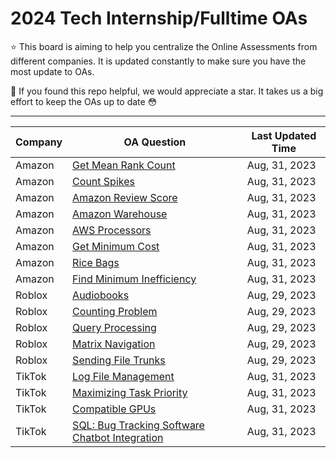 # 2024 Tech Internship/Fulltime OAs

⭐️ This board is aiming to help you centralize the Online Assessments from different companies. It is updated constantly to make sure you have the most update to OAs.

🙏 If you found this repo helpful, we would appreciate a star. It takes us a big effort to keep the OAs up to date 😳

---

| Company | OA Question | Last Updated Time |
| --- | --- | --- |
| Amazon | [Get Mean Rank Count](https://fastprep.gitbook.io/amazon-2024-oa/2023-june-aug/get-mean-rank-count-or-intern) | Aug, 31, 2023 |
| Amazon | [Count Spikes](https://fastprep.gitbook.io/amazon-2024-oa/2023-june-aug/count-spikes) | Aug, 31, 2023 |
| Amazon | [Amazon Review Score](https://fastprep.gitbook.io/amazon-2024-oa/2023-june-aug/amazon-review-score) | Aug, 31, 2023 |
| Amazon | [Amazon Warehouse](https://fastprep.gitbook.io/amazon-2024-oa/2023-june-aug/amazon-warehouse) | Aug, 31, 2023 |
| Amazon | [AWS Processors](https://fastprep.gitbook.io/amazon-2024-oa/2023-june-aug/aws-processors) | Aug, 31, 2023 |
| Amazon | [Get Minimum Cost](https://fastprep.gitbook.io/amazon-2024-oa/2023-june-aug/get-minimum-cost) | Aug, 31, 2023 |
| Amazon | [Rice Bags](https://app.gitbook.com/o/foki1sxZ2zfPIEpOBQBX/s/aI03ZHEQ1A4lLyRpAhCz/2023-june-aug/rice-bags) | Aug, 31, 2023 |
| Amazon | [Find Minimum Inefficiency](https://app.gitbook.com/o/foki1sxZ2zfPIEpOBQBX/s/aI03ZHEQ1A4lLyRpAhCz/2023-june-aug/find-minimum-inefficiency) | Aug, 31, 2023 |
| Roblox | [Audiobooks](https://app.gitbook.com/o/foki1sxZ2zfPIEpOBQBX/s/VEfFx5Cvp5ssNLpVyfSA/) | Aug, 29, 2023 |
| Roblox | [Counting Problem](https://app.gitbook.com/o/foki1sxZ2zfPIEpOBQBX/s/VEfFx5Cvp5ssNLpVyfSA/counting-problem-or-ng) | Aug, 29, 2023 |
| Roblox | [Query Processing](https://app.gitbook.com/o/foki1sxZ2zfPIEpOBQBX/s/VEfFx5Cvp5ssNLpVyfSA/query-processing-or-ng) | Aug, 29, 2023 |
| Roblox | [Matrix Navigation](https://app.gitbook.com/o/foki1sxZ2zfPIEpOBQBX/s/VEfFx5Cvp5ssNLpVyfSA/matrix-navigation-or-intern) | Aug, 29, 2023 |
| Roblox | [Sending File Trunks](https://app.gitbook.com/o/foki1sxZ2zfPIEpOBQBX/s/VEfFx5Cvp5ssNLpVyfSA/sending-file-trunks-or-intern) | Aug, 29, 2023 |
| TikTok | [Log File Management](https://app.gitbook.com/o/foki1sxZ2zfPIEpOBQBX/s/reD9MHBoh3d8u87kNRCA/) | Aug, 31, 2023 |
| TikTok | [Maximizing Task Priority](https://app.gitbook.com/o/foki1sxZ2zfPIEpOBQBX/s/reD9MHBoh3d8u87kNRCA/maximizing-task-priority-or-ng) | Aug, 31, 2023 |
| TikTok | [Compatible GPUs](https://app.gitbook.com/o/foki1sxZ2zfPIEpOBQBX/s/reD9MHBoh3d8u87kNRCA/compatible-gpus-or-ng) | Aug, 31, 2023 |
| TikTok | [SQL: Bug Tracking Software Chatbot Integration](https://app.gitbook.com/o/foki1sxZ2zfPIEpOBQBX/s/reD9MHBoh3d8u87kNRCA/sql-bug-tracking-software-chatbot-integration-or-intern) | Aug, 31, 2023 |
